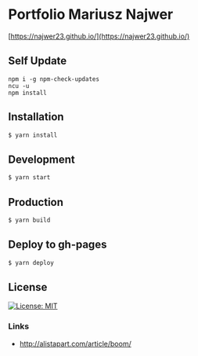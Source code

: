 
# Portfolio Mariusz Najwer
[https://najwer23.github.io/](https://najwer23.github.io/)

## Self Update
```
npm i -g npm-check-updates
ncu -u
npm install
```

## Installation
```sh
$ yarn install
```

## Development
```sh
$ yarn start
```

## Production
```sh
$ yarn build
```

## Deploy to gh-pages
```sh
$ yarn deploy
```

## License
[![License: MIT](https://img.shields.io/badge/License-MIT-yellow.svg)](https://opensource.org/licenses/MIT)


### Links

- http://alistapart.com/article/boom/
